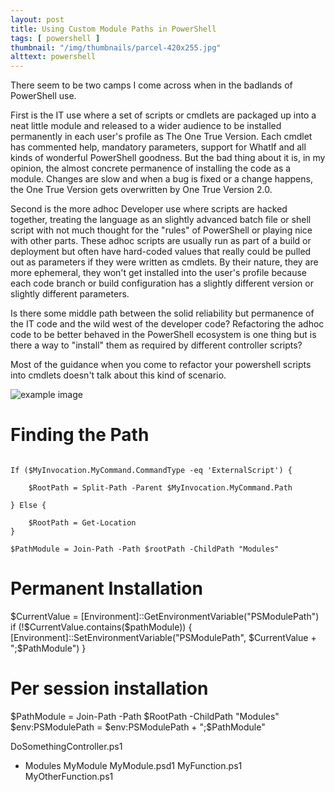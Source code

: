 ```yaml
---
layout: post
title: Using Custom Module Paths in PowerShell
tags: [ powershell ]
thumbnail: "/img/thumbnails/parcel-420x255.jpg"
alttext: powershell
---
```


There seem to be two camps I come across when in the badlands of PowerShell use. 

First is the IT use where a set of scripts or cmdlets are packaged up into 
a neat little module and released to a wider audience to be installed permanently 
in each user's profile as The One True Version. Each cmdlet has commented help, 
mandatory parameters, support for WhatIf and all kinds of wonderful PowerShell 
goodness. But the bad thing about it is, in my opinion, the almost concrete 
permanence of installing the code as a module. Changes are slow and when a bug is 
fixed or a change happens, the One True Version gets overwritten by One True 
Version 2.0. 

Second is the more adhoc Developer use where scripts are hacked together, treating 
the language as an slightly advanced batch file or shell script with not much 
thought for the "rules" of PowerShell or playing nice with other parts. These adhoc 
scripts are usually run as part of a build or deployment but often have hard-coded 
values that really could be pulled out as parameters if they were written as cmdlets. By 
their nature, they are more ephemeral, they won't get installed into the user's 
profile because each code branch or build configuration has a slightly different version 
or slightly different parameters. 

Is there some middle path between the solid reliability but permanence of the IT code 
and the wild west of the developer code? Refactoring the adhoc code to be better behaved 
in the PowerShell ecosystem is one thing but is there a way to "install" them as 
required by different controller scripts?           

Most of the guidance when you come to refactor your powershell scripts into cmdlets 
doesn't talk about this kind of scenario.  

![example image](/img/posts/using-custom-module-paths-in-powershell/example-image.png)

# Finding the Path

~~~

If ($MyInvocation.MyCommand.CommandType -eq 'ExternalScript') {
	
	$RootPath = Split-Path -Parent $MyInvocation.MyCommand.Path
	
} Else {
	
	$RootPath = Get-Location
}

$PathModule = Join-Path -Path $rootPath -ChildPath "Modules"

~~~

# Permanent Installation


$CurrentValue = [Environment]::GetEnvironmentVariable("PSModulePath")
if (!$CurrentValue.contains($pathModule)) {
	[Environment]::SetEnvironmentVariable("PSModulePath", $CurrentValue + ";$PathModule")
}


# Per session installation

$PathModule = Join-Path -Path $RootPath -ChildPath "Modules"
$env:PSModulePath = $env:PSModulePath + ";$PathModule"


DoSomethingController.ps1
+ Modules
	MyModule
		MyModule.psd1
		MyFunction.ps1
		MyOtherFunction.ps1
		